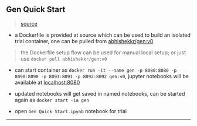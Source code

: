 
## Gen Quick Start

> [source](https://github.com/probcomp/gen-quickstart)

* a Dockerfile is provided at source which can be used to build an isolated trial container, one can be pulled from [abhishekkr/gen:v0](https://hub.docker.com/r/abhishekkr/gen)

> the Dockerfile setup flow can be used for manual local setup; or just use `docker pull abhishekkr/gen:v0`

* can start container as `docker run -it --name gen -p 8080:8080 -p 8090:8090 -p 8091:8091 -p 8092:8092 gen:v0`, jupyter notebooks will be available at [localhost:8080](http://127.0.0.1:8080/)

* updated notebooks will get saved in named notebooks, can be started again as `docker start -ia gen`

* open `Gen Quick Start.ipynb` notebook for trial

---
